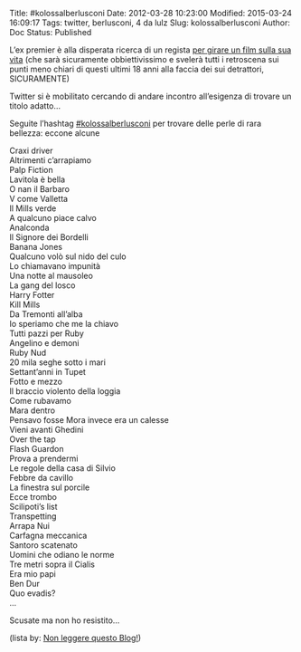 Title: #kolossalberlusconi
Date: 2012-03-28 10:23:00
Modified: 2015-03-24 16:09:17
Tags: twitter, berlusconi, 4 da lulz
Slug: kolossalberlusconi
Author: Doc
Status: Published

L’ex premier è alla disperata ricerca di un regista [per girare un film
sulla sua
vita](https://nonleggerlo.blogspot.it/2012/03/la-mano-giusta.html "Non leggere questo blog!: La mano giusta")
(che sarà sicuramente obbiettivissimo e svelerà tutti i retroscena sui
punti meno chiari di questi ultimi 18 anni alla faccia dei sui
detrattori, SICURAMENTE)

Twitter si è mobilitato cercando di andare incontro all’esigenza di
trovare un titolo adatto…

Seguite l’hashtag
[\#kolossalberlusconi](https://twitter.com/#!/search/%23kolossalberlusconi "#kolossalberlusconi")
per trovare delle perle di rara bellezza: eccone alcune

Craxi driver  
Altrimenti c’arrapiamo  
Palp Fiction  
Lavitola è bella  
O nan il Barbaro  
V come Valletta  
Il Mills verde  
A qualcuno piace calvo  
Analconda  
Il Signore dei Bordelli  
Banana Jones  
Qualcuno volò sul nido del culo  
Lo chiamavano impunità  
Una notte al mausoleo  
La gang del losco  
Harry Fotter  
Kill Mills  
Da Tremonti all’alba  
Io speriamo che me la chiavo  
Tutti pazzi per Ruby  
Angelino e demoni  
Ruby Nud  
20 mila seghe sotto i mari  
Settant’anni in Tupet  
Fotto e mezzo  
Il braccio violento della loggia  
Come rubavamo  
Mara dentro  
Pensavo fosse Mora invece era un calesse  
Vieni avanti Ghedini  
Over the tap  
Flash Guardon  
Prova a prendermi  
Le regole della casa di Silvio  
Febbre da cavillo  
La finestra sul porcile  
Ecce trombo  
Scilipoti’s list  
Transpetting  
Arrapa Nui  
Carfagna meccanica  
Santoro scatenato  
Uomini che odiano le norme  
Tre metri sopra il Cialis  
Era mio papi  
Ben Dur  
Quo evadis?  
…

Scusate ma non ho resistito…

(lista by: [Non leggere questo
Blog!](https://nonleggerlo.blogspot.it/ "Non leggere questo Blog!"))
